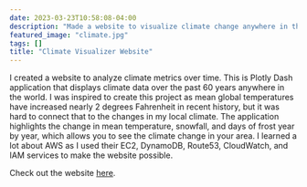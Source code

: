 ```yaml
---
date: 2023-03-23T10:58:08-04:00
description: "Made a website to visualize climate change anywhere in the world."
featured_image: "climate.jpg"
tags: []
title: "Climate Visualizer Website"
---
```

I created a website to analyze climate metrics over time. This is Plotly Dash application that displays climate data over the past 60 years anywhere in the world. I was inspired to create this project as mean global temperatures have increased nearly 2 degrees Fahrenheit in recent history, but it was hard to connect that to the changes in my local climate. The application highlights the change in mean temperature, snowfall, and days of frost year by year, which allows you to see the climate change in your area. I learned a lot about AWS as I used their EC2, DynamoDB, Route53, CloudWatch, and IAM services to make the website possible.

Check out the website [here](http://climate.haydenquilty.com/).

